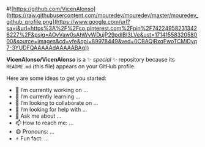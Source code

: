 #![https://github.com/VicenAlonso] (https://raw.githubusercontent.com/mouredev/mouredev/master/mouredev_github_profile.png](https://www.google.com/url?sa=i&url=https%3A%2F%2Fco.pinterest.com%2Fpin%2F742249582313426227%2F&psig=AOvVaw0sAhWyWDujP29pdIBI3LVe&ust=1714155832058000&source=images&cd=vfe&opi=89978449&ved=0CBAQjRxqFwoTCMiDyq7-3YUDFQAAAAAdAAAAABAg))

**VicenAlonso/VicenAlonso** is a ✨ _special_ ✨ repository because its `README.md` (this file) appears on your GitHub profile.

Here are some ideas to get you started:

- 🔭 I’m currently working on ...
- 🌱 I’m currently learning ...
- 👯 I’m looking to collaborate on ...
- 🤔 I’m looking for help with ...
- 💬 Ask me about ...
- 📫 How to reach me: ...
- 😄 Pronouns: ...
- ⚡ Fun fact: ...


